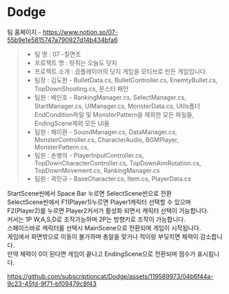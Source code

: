 # Dodge
팀 홈페이지 - https://www.notion.so/07-55b9e1e5815747a790927d14b434bfa6    

>- 팀 명 : 07 -칠면조      
>- 프로젝트 명 : 땃쥐는 오늘도 닷지     
>- 프로젝트 소개 : 곰플레이어의 닷지 게임을 모티브로 만든 게임입니다.     
>- 팀장 : 김도현 - BulletData.cs, BulletController.cs, EnemtyBullet.cs, TopDownShooting.cs, 몬스터 패턴     
>- 팀원 : 배인호 - RankingManager.cs, SelectManager.cs, StartManager.cs, UIManager.cs, MonsterData.cs, Utils폴더 EndCondition파일 및 MonsterPattern을 제외한 모든 파일들, EndingScene제외 모든 UI들    
>- 팀원 : 채이환 - SoundManager.cs, DataManager.cs, MonsterController.cs, CharacterAudio, BGMPlayer, MonsterPattern.cs,         
>- 팀원 : 손병의 - PlayerInputController.cs, TopDownCharacterController.cs, TopDownAimRotation.cs, TopDownMovement.cs, RankingManager.cs         
>- 팀원 : 곽민규 - BaseCharacter.cs, Item.cs, PlayerData.cs   
       
StartScene씬에서 Space Bar 누르면 SelectScene씬으로 전환       
SelectScene씬에서 F1(Player1)누르면 Player1캐릭터 선택할 수 있으며 F2(Player2)를 누르면 Player2커서가 활성화 되면서 캐릭터 선택이 가능합니다.     
커서는 1P W,A,S,D로 조작가능하며 2P는 방향키로 조작이 가능합니다.     
스페이스바로 캐릭터를 선택시 MainScene으로 전환되며 게임이 시작됩니다.     
게임에서 화면밖으로 이동이 불가하며 총알을 맞거나 적이랑 부딪치면 체력이 감소합니다.     
만약 체력이 0이 된다면 게임이 끝나고 EndingScene으로 전환되며 점수가 표시됩니다.      
    


https://github.com/subscriptioncat/Dodge/assets/119589973/04b6f44a-9c23-45fd-9f71-bf09479c8f43

